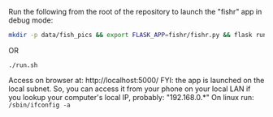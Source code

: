 Run the following from the root of the repository to launch the "fishr" app in debug mode:

```bash
mkdir -p data/fish_pics && export FLASK_APP=fishr/fishr.py && flask run --host=0.0.0.0 --debugger --reload
```

OR

`./run.sh`

Access on browser at: http://localhost:5000/
FYI: the app is launched on the local subnet. So, you can access it from your phone on your local LAN if you lookup your computer's local IP, probably: "192.168.0.*"
On linux run: `/sbin/ifconfig -a`
